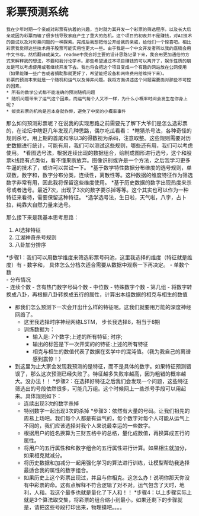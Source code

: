# 彩票预测系统
    我在少年时期一个亲戚对彩票有执着的兴趣，当时就为其开发一个彩票的筛选程序。以及长大后亲戚因为彩票而输了很多钱导致家庭产生了重大的危机。这个项目的初衷并不是赚钱，对AI技术的尝试以及对彩票问题的一种探索。完成后我想把他公开给我的亲戚，给他们一个惊喜吧。相比彩票我觉得这些技术用于股票可能实用性更大一些。由于我是一个中文开发者所以我的底稿会用中文书写，然后翻译成英文。readme中我会将主要的设计思路记录下来，我会用更加通俗的方式来解释我的想法，不要和我讨论学术。那些希望通过本项目赚钱的可以离开了，娱乐性质的朋友是可以考虑使用或者继续开发下去。我也将会把这个项目变成一个有趣的网站放在公网使用（如果能赚一些广告或者捐助那就更好了，希望能把设备和网络费用给维持下来）。
    彩票的预测本来就是一个随机和运气以及博弈问题。我将方面讲述这个问题需要面对那些不可控的因素。
    * 所有的数学公式都不能准确的预测随机问题
    * 随机问题带来了运气这个因素，而运气每个人又不一样，为什么小概率时间会发生在你身上呢？
    * 贩卖彩票的机构是否本身就作弊，避免了中奖的小概率事件

那么如何预测彩票呢？在说我的实现思路之前需要先了解下大爷们是怎么选彩票的，在论坛中瞎逛几年发现几种思路，偶尔吃瓜看看：
*瞎猜杀号法，各种奇怪的规则杀号。用上期的首尾和除以3的得数视为杀码，注意取整。这些规则需要对历史数据进行统计，可能有用，我们可以测试这些规则，哪些还有用，我们可以考虑使用。
*看图选号法，根据连续出现的数据组合，绘制成图形进行选号，这个和股票k线路有点类似，看不懂果断放弃。图像识别或许是一个方法，之后我学习更多牛逼的技术了，或许可以尝试一下。
*基于数学特性数据分布维度的选号规则，单双数，数字和，数字分布分类，连续性，离散性等。这种数据的维度特征作为筛选数字非常有用，因此我将保留这些维度使用。
*基于历史数据的数字出现热度来杀号或者选号。最近7次，出现了3次的数字要杀掉等等。这个其实也可以作为一种特征来看待，需要保留这种特征。
*选学选号法，生日啦，天气啦，八字，占卜拉，纯靠大自然力量来选号。

那么接下来是我基本思考思路：
1. AI选择特征
2. 江湖神奇杀号规则
3. 八卦加分排序


*步骤1：我们可以用数学维度来筛选彩票号码池，这里我选择的维度（特征就是维度）有
    - 数字和，   具体怎么分档次适合需要从数据中观察一下再决定。
    - 单数个数   
    - 分布情况   
    - 连续个数
    - 含有热门数字号码个数
    - 中位数
    - 特殊数字个数
    - 第几组
    - 将数字转换成八卦，再根据八卦转换成五行的属性，计算出本组数据的相克与相生的数值
* 那我们怎么预测下一次会开出什么样的特征呢。这我们就要用万能的深度神经网络了。
    - 这里我选择时序神经网络LSTM， 步长我选择8，相当于8期
    - 训练数据为：
        - 输入是: 7个数字;上述的所有特征; 时序;
        - 输出的标签是下一次开奖的的特征:上述的所有特征
        - 相克与相生的数值代表了数据在玄学中的混沌值。（我为我自己的离谱感到震惊！）
* 到这里为止大家会发现我预测的是特征，而不是具体的数字。如果特征预测错误了，那么这次预测已经失败了。特征越多失败率越高，因为粗错的概率越大。没办法！！
*步骤2：在选择好特征之后我们会发现一个问题，这些特征筛选出的号段依然很多，可能几万组。这个时候网上一些杀号手段可以用起来。具体规则如下：
    - 连续出现3次的数字杀掉
    - 特别数字一起出现3次的杀掉
*步骤3：依然有大量的号码。让我们祖先的周易上场吧。我们每个人都是有运气的，每个数字对每个人可能从运气上不同的，我们应该选择对我个人来说最幸运的一些数字。
    - 根据用户的姓名换算为三财五格中的总格，量化成数值，再换算成五行的属性。
    - 将用户的五行属性和和数字组合的五行属性进行计算。如果相生就加分，如果相克就减分。
    - 将历史数据和加减分一起用强化学习的算法进行训练，让模型帮助我选择最适合我的属性的数字组合。
    - 如果历史上这个彩票出现过，并且与你相克。这怎么办！说明你那天你没有中彩票的命。这有点解释不符合逻辑了对不对。运气包含了天时，地利，人和。我这个最多也就是量化了下人和！！
*步骤4：以上步骤实际上就是3个算法取交集，将彩票的组合缩小到最小。如果还剩下的步骤就是，请把这些号段打印出来，物理摸吧。。。。











    
     




